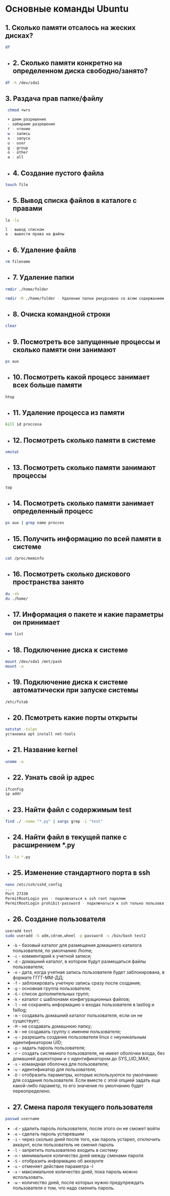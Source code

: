 # Основные команды Ubuntu

## 1. Сколько памяти отсалось на жеских дисках?
``` sh
df 
```
* ## 2. Сколько памяти конкретно на определенном диска свободно/занято?
``` sh
df -h /dev/sda1 
```
## 3. Раздача прав папке/файлу
``` sh
 chmod +wrx

 + даем разрешение
 - забираем разрешение
 r - чтение
 w - запись
 x - запуск
 u - user
 g - group
 o - other
 a - all
```
* ## 4. Создание пустого файла 
``` sh
touch file 
```
* ## 5. Вывод списка файлов в каталоге с правами
``` sh
la -la

l - вывод списком
a - вывести права на файлы
```
* ## 6. Удаление файлв
``` sh
rm filename
```
* ## 7. Удаление папки
``` sh
rmdir ./home/folder

rmdir -R ./home/folder - Удаление папки рекурсивно со всем содержанием
```
* ## 8. Очиска командной строки
``` sh
clear
```
* ## 9. Посмотреть все запущенные процессы и сколько памяти они занимают
``` sh
ps aux
```
* ## 10. Посмотреть какой процесс занимает всех больше памяти
``` sh
htop
```
* ## 11. Удаление процесса из памяти
``` sh
kill id proccesa
```
* ## 12. Посмотреть сколько памяти в системе
``` sh
vmstat
```
* ## 13. Посмотреть сколько памяти занимают процессы
``` sh
top
```
* ## 14. Посмотреть сколько памяти занимает определенный процесс
``` sh
ps aux | grep name procces
```
* ## 15. Получить информацию по всей памяти в системе
``` sh
cat /proc/meminfo
```
* ## 16. Посмотреть сколько дискового пространства занято
``` sh
du -sh
du ./home/
```
* ## 17. Информация о пакете и какие параметры он принимает
``` sh
man list
```
* ## 18. Подключение диска к системе
``` sh
mount /dev/sda1 /mnt/pash
mount -a
```
* ## 19. Подключение диска к системе автоматически при запуске системы
``` sh
/etc/fstab
```
* ## 20. Псмотреть какие порты открыты
``` sh
netstat -tulpn
установка apt install net-tools
```
* ## 21. Название kernel
``` sh
uname -a
```
* ## 22. Узнать свой ip адрес
``` sh
ifconfig
ip addr
```
* ## 23. Найти файл с содержимым test
``` sh
find ./ -name "*.py" | xargs grep -i "test"
```
* ## 24. Найти файл в текущей папке с расширением *.py
``` sh
ls -la *.py
```
* ## 25. Изменение стандартного порта в ssh
``` sh
nano /etc/ssh/sshd_config
...
Port 27330
PermitRootLogin yes - подключаться к ssh root паролем
PermitRootLogin prohibit-password - подключаться к ssh только пользователем у которого есть доступ к подлючению к ssh
```
* ## 26. Создание пользователя 
``` sh
useradd test
sudo useradd -G adm,cdrom,wheel -p password -s /bin/bash test2
```
* ```-b``` - базовый каталог для размещения домашнего каталога пользователя, по умолчанию /home;
* ```-c``` - комментарий к учетной записи;
* ```-d``` - домашний каталог, в котором будут размещаться файлы пользователя;
* ```-e``` - дата, когда учетная запись пользователя будет заблокирована, в формате ГГГГ-ММ-ДД;
* ```-f``` - заблокировать учетную запись сразу после создания;
* ```-g``` - основная группа пользователя;
* ```-G``` - список дополнительных групп;
* ```-k``` - каталог с шаблонами конфигурационных файлов;
* ```-l``` - не сохранять информацию о входах пользователя в lastlog и faillog;
* ```-m``` - создавать домашний каталог пользователя, если он не существует;
* ```-M``` - не создавать домашнюю папку;
* ```-N``` - не создавать группу с именем пользователя;
* ```-o``` - разрешить создание пользователя linux с неуникальным идентификатором UID;
* ```-p``` - задать пароль пользователя;
* ```-r``` - создать системного пользователя, не имеет оболочки входа, без домашней директории и с идентификатором до SYS_UID_MAX;
* ```-s``` - командная оболочка для пользователя;
* ```-u``` - идентификатор для пользователя;
* ```-D``` - отобразить параметры, которые используются по умолчанию для создания пользователя. Если вместе с этой опцией задать еще какой-либо параметр, то его значение по умолчанию будет переопределено.
* ## 27. Смена пароля текущего пользователя
``` sh 
passwd username
```
* ```-d``` - удалить пароль пользователя, после этого он не сможет войти
* ```-e``` - сделать пароль устаревшим
* ```-i``` - через сколько дней после того, как пароль устарел, отключить аккаунт, если пользователь не сменил пароль
* ```-l``` - запретить пользователю входить в систему
* ```-n``` - минимальное количество дней между сменами пароля
* ```-S``` - отобразить информацию об аккаунте
* ```-u``` - отменяет действие параметра -l
* ```-x``` - максимальное количество дней, пока пароль можно использовать.
* ```-w``` - количество дней, после которых нужно предупреждать пользователя о том, что надо сменить пароль.